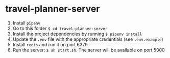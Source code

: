 # travel-planner-server

1. Install `pipenv`
2. Go to this folder `$ cd travel-planner-server`
3. Install the project dependencies by running `$ pipenv install`
4. Update the `.env` file with the appropriate credentials (see `.env.example`)
6. Install `redis` and run it on port 6379
5. Run the server: `$ sh start.sh`. The server will be available on port 5000
